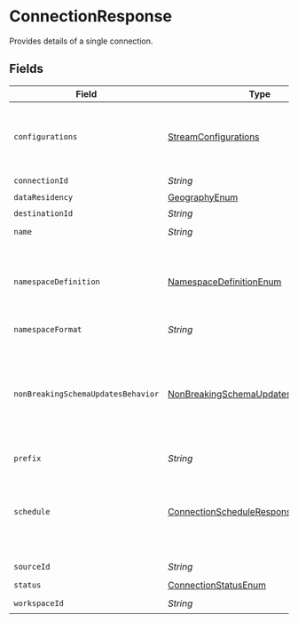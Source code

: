 # ConnectionResponse

Provides details of a single connection.


## Fields

| Field                                                                                               | Type                                                                                                | Required                                                                                            | Description                                                                                         |
| --------------------------------------------------------------------------------------------------- | --------------------------------------------------------------------------------------------------- | --------------------------------------------------------------------------------------------------- | --------------------------------------------------------------------------------------------------- |
| `configurations`                                                                                    | [StreamConfigurations](../../models/shared/StreamConfigurations.md)                                 | :heavy_check_mark:                                                                                  | A list of configured stream options for a connection.                                               |
| `connectionId`                                                                                      | *String*                                                                                            | :heavy_check_mark:                                                                                  | N/A                                                                                                 |
| `dataResidency`                                                                                     | [GeographyEnum](../../models/shared/GeographyEnum.md)                                               | :heavy_minus_sign:                                                                                  | N/A                                                                                                 |
| `destinationId`                                                                                     | *String*                                                                                            | :heavy_check_mark:                                                                                  | N/A                                                                                                 |
| `name`                                                                                              | *String*                                                                                            | :heavy_check_mark:                                                                                  | N/A                                                                                                 |
| `namespaceDefinition`                                                                               | [NamespaceDefinitionEnum](../../models/shared/NamespaceDefinitionEnum.md)                           | :heavy_minus_sign:                                                                                  | Define the location where the data will be stored in the destination                                |
| `namespaceFormat`                                                                                   | *String*                                                                                            | :heavy_minus_sign:                                                                                  | N/A                                                                                                 |
| `nonBreakingSchemaUpdatesBehavior`                                                                  | [NonBreakingSchemaUpdatesBehaviorEnum](../../models/shared/NonBreakingSchemaUpdatesBehaviorEnum.md) | :heavy_minus_sign:                                                                                  | Set how Airbyte handles syncs when it detects a non-breaking schema change in the source            |
| `prefix`                                                                                            | *String*                                                                                            | :heavy_minus_sign:                                                                                  | N/A                                                                                                 |
| `schedule`                                                                                          | [ConnectionScheduleResponse](../../models/shared/ConnectionScheduleResponse.md)                     | :heavy_check_mark:                                                                                  | schedule for when the the connection should run, per the schedule type                              |
| `sourceId`                                                                                          | *String*                                                                                            | :heavy_check_mark:                                                                                  | N/A                                                                                                 |
| `status`                                                                                            | [ConnectionStatusEnum](../../models/shared/ConnectionStatusEnum.md)                                 | :heavy_check_mark:                                                                                  | N/A                                                                                                 |
| `workspaceId`                                                                                       | *String*                                                                                            | :heavy_check_mark:                                                                                  | N/A                                                                                                 |